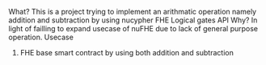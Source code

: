 What?
This is a project trying to implement an arithmatic operation namely addition and subtraction by using nucypher FHE Logical gates API
Why?
In light of failling to expand usecase of nuFHE due to lack of general purpose operation.
Usecase
1. FHE base smart contract by using both addition and subtraction
